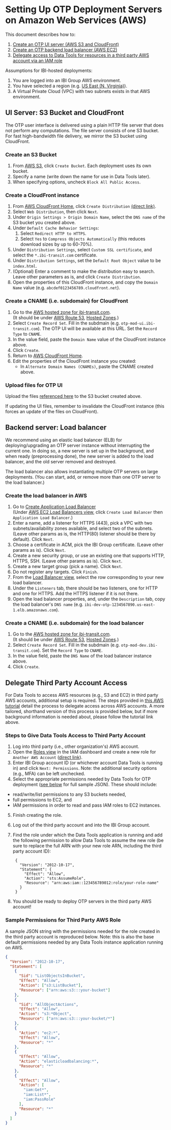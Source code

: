 # Setting Up OTP Deployment Servers on Amazon Web Services (AWS)

This document describes how to:

1. [Create an OTP UI server (AWS S3 and CloudFront)](#ui-server-s3-bucket-and-cloudfront)
2. [Create an OTP backend load balancer (AWS EC2)](#backend-server-load-balancer)
3. [Delegate access to Data Tools for resources in a third party AWS account via an IAM role](#delegate-third-party-account-access)

Assumptions for IBI-hosted deployments:

1. You are logged into an IBI Group AWS environment.
2. You have selected a region (e.g. [US East (N. Virginia)](https://console.aws.amazon.com/console/home?region=us-east-1)).
3. A Virtual Private Cloud (VPC) with two subnets exists in that AWS environment.

## UI Server: S3 Bucket and CloudFront

The OTP user interface is delivered using a plain HTTP file server that does not perform any computations. The file server consists of one S3 bucket. For fast high-bandwidth file delivery, we mirror the S3 bucket using CloudFront.

### Create an S3 Bucket

1. From [AWS S3](https://console.aws.amazon.com/s3/home), click `Create Bucket`. Each deployment uses its own bucket.
2. Specify a name (write down the name for use in Data Tools later).
3. When specifying options, uncheck `Block All Public Access`.

### Create a CloudFront instance

1. From [AWS CloudFront Home](https://console.aws.amazon.com/cloudfront/home), click `Create Distribution` [(direct link)](https://console.aws.amazon.com/cloudfront/home?#create-distribution:).
2. Select `Web Distribution`, then click `Next`.
3. Under `Origin Settings > Origin Domain Name`, select the `DNS name` of the S3 bucket you created above.
4. Under `Default Cache Behavior Settings`:
   1. Select `Redirect HTTP to HTTPS`.
   2. Select `Yes` to `Compress Objects Automatically` (this reduces download sizes by up to 60-70%).   
5. Under `Distribution Settings`, select `Custom SSL certificate`, and select the `*.ibi-transit.com` certificate.
6. Under `Distribution Settings`, set the `Default Root Object` value to be `index.html`.
7. (Optional) Enter a comment to make the distribution easy to search. Leave other parameters as is, and click `Create Distribution`.
8. Open the properties of this CloudFront instance, and copy the `Domain Name` value (e.g. `abcdef0123456789.cloudfront.net`).

### Create a CNAME (i.e. subdomain) for CloudFront

1. Go to the [AWS hosted zone for ibi-transit.com](https://console.aws.amazon.com/route53/home#resource-record-sets:Z37ATQUY9Y96RY).  
   (It should be under [AWS Route 53](https://console.aws.amazon.com/route53/home), [Hosted Zones](https://console.aws.amazon.com/route53/home#hosted-zones:).)
2. Select `Create Record Set`. Fill in the subdmain (e.g. `otp-mod-ui.ibi-transit.com`). The OTP UI will be available at this URL. Set the `Record Type` to `CNAME`.
3. In the value field, paste the `Domain Name` value of the CloudFront instance above.
4. Click `Create`.
5. Return to [AWS CloudFront Home](https://console.aws.amazon.com/cloudfront/home).
6. Edit the properties of the CloudFront instance you created:
   * In `Alternate Domain Names (CNAMEs)`, paste the CNAME created above.

### Upload files for OTP UI

Upload the files [referenced here](https://github.com/ibi-group/trimet-mod-otp#to-build-a-production-bundle-for-deployment) to the S3 bucket created above.

If updating the UI files, remember to invalidate the CloudFront instance (this forces an update of the files on CloudFront).

## Backend server: Load balancer

We recommend using an elastic load balancer (ELB) for deploying/upgrading an OTP server instance without interrupting the current one. In doing so, a new server is set up in the background, and when ready (preprocessing done), the new server is added to the load balancer, and the old server removed and destroyed.

The load balancer also allows instantiating multiple OTP servers on large deployments. (You can start, add, or remove more than one OTP server to the load balancer.)

### Create the load balancer in AWS

1. Go to [Create Application Load Balancer](https://console.aws.amazon.com/ec2/home#V2CreateELBWizard:type=application:)  
   (Under [AWS EC2 Load Balancers view](https://console.aws.amazon.com/ec2/home#LoadBalancers:), click `Create Load Balancer` then `Application Load Balancer`.)
2. Enter a name, add a listener for HTTPS (443), pick a VPC with two subnets/availability zones available, and select two of the subnets. (Leave other params as is, the HTTP(80) listener should be there by default). Click `Next`.
3. Choose a certificate in ACM, pick the IBI Group certificate. (Leave other params as is). Click `Next`.
4. Create a new security group, or use an existing one that supports HTTP, HTTPS, SSH. (Leave other params as is). Click `Next`.
5. Create a new target group (pick a name). Click `Next`.
6.  Do not register any targets. Click `Finish`.
7.  From the [Load Balancer view](https://console.aws.amazon.com/ec2/home?#LoadBalancers:), select the row corresponding to your new load balancer.
8.  Under the `Listeners` tab, there should be two listeners, one for HTTP and one for HTTPS. Add the HTTPS listener if it is not there.
9.  Open the load balancer properties, and, under the `Description` tab, copy the load balancer's `DNS name` (e.g. `ibi-dev-otp-1234567890.us-east-1.elb.amazonaws.com`).

### Create a CNAME (i.e. subdomain) for the load balancer

1. Go to the [AWS hosted zone for ibi-transit.com](https://console.aws.amazon.com/route53/home#resource-record-sets:Z37ATQUY9Y96RY).\
   (It should be under [AWS Route 53](https://console.aws.amazon.com/route53/home), [Hosted Zones](https://console.aws.amazon.com/route53/home#hosted-zones:).)
2. Select `Create Record Set`. Fill in the subdmain (e.g. `otp-mod-dev.ibi-transit.com`). Set the `Record Type` to `CNAME`.
3. In the value field, paste the `DNS Name` of the load balancer instance above.
4. Click `Create`.

## Delegate Third Party Account Access
For Data Tools to access AWS resources (e.g., S3 and EC2) in third party AWS accounts, additional setup is required. The steps provided in [this AWS tutorial](https://docs.aws.amazon.com/IAM/latest/UserGuide/tutorial_cross-account-with-roles.html) detail the process to delegate access across AWS accounts. A more tailored, shorthand version of this process is provided below, but if more background information is needed about, please follow the tutorial link above.

### Steps to Give Data Tools Access to Third Party Account
1. Log into third party (i.e., other organization's) AWS account.
2. Open the [Roles view](https://console.aws.amazon.com/iam/home#/roles) in the IAM dashboard and create a new role for `Another AWS Account` ([direct link](https://console.aws.amazon.com/iam/home#/roles$new?step=type&roleType=crossAccount)).
3. Enter IBI Group account ID (or whichever account Data Tools is running in) and click `Next: Permissions`. Note: the additional security options (e.g., MFA) can be left unchecked.
4. Select the appropriate permissions needed by Data Tools for OTP deployment ([see below](#sample-permissions-for-third-party-aws-role) for full sample JSON). These should include:
 - read/write/list permissions to any S3 buckets needed,
 - full permissions to EC2, and
 - IAM permissions in order to read and pass IAM roles to EC2 instances.
5. Finish creating the role.
6. Log out of the third party account and into the IBI Group account.
7. Find the role under which the Data Tools application is running and add the following permission to allow Data Tools to assume the new role (be sure to replace the full ARN with your new role ARN, including the third party account ID):

        {
          "Version": "2012-10-17",
          "Statement": {
            "Effect": "Allow",
            "Action": "sts:AssumeRole",
            "Resource": "arn:aws:iam::123456789012:role/your-role-name"
          }
        }
8. You should be ready to deploy OTP servers in the third party AWS account!

### Sample Permissions for Third Party AWS Role
A sample JSON string with the permissions needed for the role created in the third party account is reproduced below. Note: this is also the base default permissions needed by any Data Tools instance application running on AWS.

```json
{
  "Version": "2012-10-17",
  "Statement": [
    {
      "Sid": "ListObjectsInBucket",
      "Effect": "Allow",
      "Action": ["s3:ListBucket"],
      "Resource": ["arn:aws:s3:::your-bucket"]
    },
    {
      "Sid": "AllObjectActions",
      "Effect": "Allow",
      "Action": "s3:*Object",
      "Resource": ["arn:aws:s3:::your-bucket/*"]
    },
    {
      "Action": "ec2:*",
      "Effect": "Allow",
      "Resource": "*"
    },
    {
      "Effect": "Allow",
      "Action": "elasticloadbalancing:*",
      "Resource": "*"
    },
    {
      "Effect": "Allow",
      "Action": [
        "iam:Get*",
        "iam:List*",
        "iam:PassRole"
      ],
      "Resource": "*"
    }
  ]
}
```
